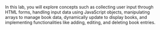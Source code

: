 In this lab, you will explore concepts such as collecting user input through HTML forms, handling input data using JavaScript objects, manipulating arrays to manage book data, dynamically update to display books, and implementing functionalities like adding, editing, and deleting book entries.
